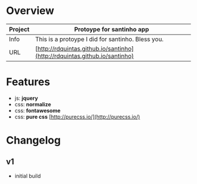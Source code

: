 # Overview

Project | Protoype for santinho app
--- | ---
Info | This is a protoype I did for santinho. Bless you.
URL | [http://rdquintas.github.io/santinho](http://rdquintas.github.io/santinho)

# Features
- js: **jquery**
- css: **normalize**
- css: **fontawesome**
- css: **pure css** [http://purecss.io/](http://purecss.io/)

# Changelog
## v1
- initial build